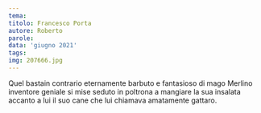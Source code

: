 ```yaml
---
tema:
titolo: Francesco Porta
autore: Roberto
parole: 
data: 'giugno 2021'
tags: 
img: 207666.jpg
---
```

Quel bastain contrario eternamente barbuto e fantasioso di mago Merlino inventore geniale si mise seduto in poltrona a mangiare la sua insalata accanto a lui il suo cane che lui chiamava amatamente gattaro.

